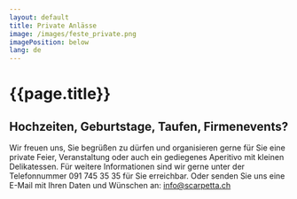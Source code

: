 ```yaml
---
layout: default
title: Private Anlässe
image: /images/feste_private.png
imagePosition: below
lang: de
---
```


{{page.title}}
==============

Hochzeiten, Geburtstage, Taufen, Firmenevents? 
--------------------------------------------------
Wir freuen uns, Sie begrüßen zu dürfen und organisieren gerne für Sie eine private Feier, Veranstaltung oder auch ein gediegenes Aperitivo mit kleinen Delikatessen. 
Für weitere Informationen sind wir gerne unter der Telefonnummer 091 745 35 35 für Sie erreichbar. Oder senden Sie uns eine E-Mail mit Ihren Daten und Wünschen an: <info@scarpetta.ch>
